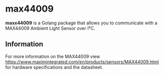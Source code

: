 # max44009

**maxx44009** is a Golang package that allows you to communicate with a MAX44009 Ambient Light Sensor over I²C.

## Information
For more information on the MAX44009 view <https://www.maximintegrated.com/en/products/sensors/MAX44009.html> for hardware specifications and the datasheet.
